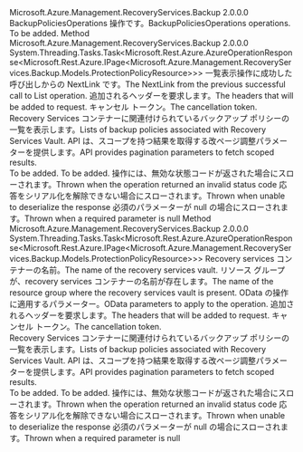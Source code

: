 <Type Name="IBackupPoliciesOperations" FullName="Microsoft.Azure.Management.RecoveryServices.Backup.IBackupPoliciesOperations">
  <TypeSignature Language="C#" Value="public interface IBackupPoliciesOperations" />
  <TypeSignature Language="ILAsm" Value=".class public interface auto ansi abstract IBackupPoliciesOperations" />
  <TypeSignature Language="DocId" Value="T:Microsoft.Azure.Management.RecoveryServices.Backup.IBackupPoliciesOperations" />
  <TypeSignature Language="VB.NET" Value="Public Interface IBackupPoliciesOperations" />
  <TypeSignature Language="F#" Value="type IBackupPoliciesOperations = interface" />
  <AssemblyInfo>
    <AssemblyName>Microsoft.Azure.Management.RecoveryServices.Backup</AssemblyName>
    <AssemblyVersion>2.0.0.0</AssemblyVersion>
  </AssemblyInfo>
  <Interfaces />
  <Docs>
    <summary>
            <span data-ttu-id="9dea0-101">BackupPoliciesOperations 操作です。</span><span class="sxs-lookup"><span data-stu-id="9dea0-101">BackupPoliciesOperations operations.</span></span>
            </summary>
    <remarks>To be added.</remarks>
  </Docs>
  <Members>
    <Member MemberName="ListNextWithHttpMessagesAsync">
      <MemberSignature Language="C#" Value="public System.Threading.Tasks.Task&lt;Microsoft.Rest.Azure.AzureOperationResponse&lt;Microsoft.Rest.Azure.IPage&lt;Microsoft.Azure.Management.RecoveryServices.Backup.Models.ProtectionPolicyResource&gt;&gt;&gt; ListNextWithHttpMessagesAsync (string nextPageLink, System.Collections.Generic.Dictionary&lt;string,System.Collections.Generic.List&lt;string&gt;&gt; customHeaders = null, System.Threading.CancellationToken cancellationToken = null);" />
      <MemberSignature Language="ILAsm" Value=".method public hidebysig newslot virtual instance class System.Threading.Tasks.Task`1&lt;class Microsoft.Rest.Azure.AzureOperationResponse`1&lt;class Microsoft.Rest.Azure.IPage`1&lt;class Microsoft.Azure.Management.RecoveryServices.Backup.Models.ProtectionPolicyResource&gt;&gt;&gt; ListNextWithHttpMessagesAsync(string nextPageLink, class System.Collections.Generic.Dictionary`2&lt;string, class System.Collections.Generic.List`1&lt;string&gt;&gt; customHeaders, valuetype System.Threading.CancellationToken cancellationToken) cil managed" />
      <MemberSignature Language="DocId" Value="M:Microsoft.Azure.Management.RecoveryServices.Backup.IBackupPoliciesOperations.ListNextWithHttpMessagesAsync(System.String,System.Collections.Generic.Dictionary{System.String,System.Collections.Generic.List{System.String}},System.Threading.CancellationToken)" />
      <MemberSignature Language="F#" Value="abstract member ListNextWithHttpMessagesAsync : string * System.Collections.Generic.Dictionary&lt;string, System.Collections.Generic.List&lt;string&gt;&gt; * System.Threading.CancellationToken -&gt; System.Threading.Tasks.Task&lt;Microsoft.Rest.Azure.AzureOperationResponse&lt;Microsoft.Rest.Azure.IPage&lt;Microsoft.Azure.Management.RecoveryServices.Backup.Models.ProtectionPolicyResource&gt;&gt;&gt;" Usage="iBackupPoliciesOperations.ListNextWithHttpMessagesAsync (nextPageLink, customHeaders, cancellationToken)" />
      <MemberType>Method</MemberType>
      <AssemblyInfo>
        <AssemblyName>Microsoft.Azure.Management.RecoveryServices.Backup</AssemblyName>
        <AssemblyVersion>2.0.0.0</AssemblyVersion>
      </AssemblyInfo>
      <ReturnValue>
        <ReturnType>System.Threading.Tasks.Task&lt;Microsoft.Rest.Azure.AzureOperationResponse&lt;Microsoft.Rest.Azure.IPage&lt;Microsoft.Azure.Management.RecoveryServices.Backup.Models.ProtectionPolicyResource&gt;&gt;&gt;</ReturnType>
      </ReturnValue>
      <Parameters>
        <Parameter Name="nextPageLink" Type="System.String" />
        <Parameter Name="customHeaders" Type="System.Collections.Generic.Dictionary&lt;System.String,System.Collections.Generic.List&lt;System.String&gt;&gt;" />
        <Parameter Name="cancellationToken" Type="System.Threading.CancellationToken" />
      </Parameters>
      <Docs>
        <param name="nextPageLink">
            <span data-ttu-id="9dea0-102">一覧表示操作に成功した呼び出しからの NextLink です。</span><span class="sxs-lookup"><span data-stu-id="9dea0-102">The NextLink from the previous successful call to List operation.</span></span>
            </param>
        <param name="customHeaders">
            <span data-ttu-id="9dea0-103">追加されるヘッダーを要求します。</span><span class="sxs-lookup"><span data-stu-id="9dea0-103">The headers that will be added to request.</span></span>
            </param>
        <param name="cancellationToken">
            <span data-ttu-id="9dea0-104">キャンセル トークン。</span><span class="sxs-lookup"><span data-stu-id="9dea0-104">The cancellation token.</span></span>
            </param>
        <summary>
            <span data-ttu-id="9dea0-105">Recovery Services コンテナーに関連付けられているバックアップ ポリシーの一覧を表示します。</span><span class="sxs-lookup"><span data-stu-id="9dea0-105">Lists of backup policies associated with Recovery Services Vault.</span></span>
            <span data-ttu-id="9dea0-106">API は、スコープを持つ結果を取得する改ページ調整パラメーターを提供します。</span><span class="sxs-lookup"><span data-stu-id="9dea0-106">API provides pagination parameters to fetch scoped results.</span></span>
            </summary>
        <returns>To be added.</returns>
        <remarks>To be added.</remarks>
        <exception cref="T:Microsoft.Rest.Azure.CloudException">
            <span data-ttu-id="9dea0-107">操作には、無効な状態コードが返された場合にスローされます。</span><span class="sxs-lookup"><span data-stu-id="9dea0-107">Thrown when the operation returned an invalid status code</span></span>
            </exception>
        <exception cref="T:Microsoft.Rest.SerializationException">
            <span data-ttu-id="9dea0-108">応答をシリアル化を解除できない場合にスローされます。</span><span class="sxs-lookup"><span data-stu-id="9dea0-108">Thrown when unable to deserialize the response</span></span>
            </exception>
        <exception cref="T:Microsoft.Rest.ValidationException">
            <span data-ttu-id="9dea0-109">必須のパラメーターが null の場合にスローされます。</span><span class="sxs-lookup"><span data-stu-id="9dea0-109">Thrown when a required parameter is null</span></span>
            </exception>
      </Docs>
    </Member>
    <Member MemberName="ListWithHttpMessagesAsync">
      <MemberSignature Language="C#" Value="public System.Threading.Tasks.Task&lt;Microsoft.Rest.Azure.AzureOperationResponse&lt;Microsoft.Rest.Azure.IPage&lt;Microsoft.Azure.Management.RecoveryServices.Backup.Models.ProtectionPolicyResource&gt;&gt;&gt; ListWithHttpMessagesAsync (string vaultName, string resourceGroupName, Microsoft.Rest.Azure.OData.ODataQuery&lt;Microsoft.Azure.Management.RecoveryServices.Backup.Models.ProtectionPolicyQueryObject&gt; odataQuery = null, System.Collections.Generic.Dictionary&lt;string,System.Collections.Generic.List&lt;string&gt;&gt; customHeaders = null, System.Threading.CancellationToken cancellationToken = null);" />
      <MemberSignature Language="ILAsm" Value=".method public hidebysig newslot virtual instance class System.Threading.Tasks.Task`1&lt;class Microsoft.Rest.Azure.AzureOperationResponse`1&lt;class Microsoft.Rest.Azure.IPage`1&lt;class Microsoft.Azure.Management.RecoveryServices.Backup.Models.ProtectionPolicyResource&gt;&gt;&gt; ListWithHttpMessagesAsync(string vaultName, string resourceGroupName, class Microsoft.Rest.Azure.OData.ODataQuery`1&lt;class Microsoft.Azure.Management.RecoveryServices.Backup.Models.ProtectionPolicyQueryObject&gt; odataQuery, class System.Collections.Generic.Dictionary`2&lt;string, class System.Collections.Generic.List`1&lt;string&gt;&gt; customHeaders, valuetype System.Threading.CancellationToken cancellationToken) cil managed" />
      <MemberSignature Language="DocId" Value="M:Microsoft.Azure.Management.RecoveryServices.Backup.IBackupPoliciesOperations.ListWithHttpMessagesAsync(System.String,System.String,Microsoft.Rest.Azure.OData.ODataQuery{Microsoft.Azure.Management.RecoveryServices.Backup.Models.ProtectionPolicyQueryObject},System.Collections.Generic.Dictionary{System.String,System.Collections.Generic.List{System.String}},System.Threading.CancellationToken)" />
      <MemberSignature Language="F#" Value="abstract member ListWithHttpMessagesAsync : string * string * Microsoft.Rest.Azure.OData.ODataQuery&lt;Microsoft.Azure.Management.RecoveryServices.Backup.Models.ProtectionPolicyQueryObject&gt; * System.Collections.Generic.Dictionary&lt;string, System.Collections.Generic.List&lt;string&gt;&gt; * System.Threading.CancellationToken -&gt; System.Threading.Tasks.Task&lt;Microsoft.Rest.Azure.AzureOperationResponse&lt;Microsoft.Rest.Azure.IPage&lt;Microsoft.Azure.Management.RecoveryServices.Backup.Models.ProtectionPolicyResource&gt;&gt;&gt;" Usage="iBackupPoliciesOperations.ListWithHttpMessagesAsync (vaultName, resourceGroupName, odataQuery, customHeaders, cancellationToken)" />
      <MemberType>Method</MemberType>
      <AssemblyInfo>
        <AssemblyName>Microsoft.Azure.Management.RecoveryServices.Backup</AssemblyName>
        <AssemblyVersion>2.0.0.0</AssemblyVersion>
      </AssemblyInfo>
      <ReturnValue>
        <ReturnType>System.Threading.Tasks.Task&lt;Microsoft.Rest.Azure.AzureOperationResponse&lt;Microsoft.Rest.Azure.IPage&lt;Microsoft.Azure.Management.RecoveryServices.Backup.Models.ProtectionPolicyResource&gt;&gt;&gt;</ReturnType>
      </ReturnValue>
      <Parameters>
        <Parameter Name="vaultName" Type="System.String" />
        <Parameter Name="resourceGroupName" Type="System.String" />
        <Parameter Name="odataQuery" Type="Microsoft.Rest.Azure.OData.ODataQuery&lt;Microsoft.Azure.Management.RecoveryServices.Backup.Models.ProtectionPolicyQueryObject&gt;" />
        <Parameter Name="customHeaders" Type="System.Collections.Generic.Dictionary&lt;System.String,System.Collections.Generic.List&lt;System.String&gt;&gt;" />
        <Parameter Name="cancellationToken" Type="System.Threading.CancellationToken" />
      </Parameters>
      <Docs>
        <param name="vaultName">
            <span data-ttu-id="9dea0-110">Recovery services コンテナーの名前。</span><span class="sxs-lookup"><span data-stu-id="9dea0-110">The name of the recovery services vault.</span></span>
            </param>
        <param name="resourceGroupName">
            <span data-ttu-id="9dea0-111">リソース グループが、recovery services コンテナーの名前が存在します。</span><span class="sxs-lookup"><span data-stu-id="9dea0-111">The name of the resource group where the recovery services vault is present.</span></span>
            </param>
        <param name="odataQuery">
            <span data-ttu-id="9dea0-112">OData の操作に適用するパラメーター。</span><span class="sxs-lookup"><span data-stu-id="9dea0-112">OData parameters to apply to the operation.</span></span>
            </param>
        <param name="customHeaders">
            <span data-ttu-id="9dea0-113">追加されるヘッダーを要求します。</span><span class="sxs-lookup"><span data-stu-id="9dea0-113">The headers that will be added to request.</span></span>
            </param>
        <param name="cancellationToken">
            <span data-ttu-id="9dea0-114">キャンセル トークン。</span><span class="sxs-lookup"><span data-stu-id="9dea0-114">The cancellation token.</span></span>
            </param>
        <summary>
            <span data-ttu-id="9dea0-115">Recovery Services コンテナーに関連付けられているバックアップ ポリシーの一覧を表示します。</span><span class="sxs-lookup"><span data-stu-id="9dea0-115">Lists of backup policies associated with Recovery Services Vault.</span></span>
            <span data-ttu-id="9dea0-116">API は、スコープを持つ結果を取得する改ページ調整パラメーターを提供します。</span><span class="sxs-lookup"><span data-stu-id="9dea0-116">API provides pagination parameters to fetch scoped results.</span></span>
            </summary>
        <returns>To be added.</returns>
        <remarks>To be added.</remarks>
        <exception cref="T:Microsoft.Rest.Azure.CloudException">
            <span data-ttu-id="9dea0-117">操作には、無効な状態コードが返された場合にスローされます。</span><span class="sxs-lookup"><span data-stu-id="9dea0-117">Thrown when the operation returned an invalid status code</span></span>
            </exception>
        <exception cref="T:Microsoft.Rest.SerializationException">
            <span data-ttu-id="9dea0-118">応答をシリアル化を解除できない場合にスローされます。</span><span class="sxs-lookup"><span data-stu-id="9dea0-118">Thrown when unable to deserialize the response</span></span>
            </exception>
        <exception cref="T:Microsoft.Rest.ValidationException">
            <span data-ttu-id="9dea0-119">必須のパラメーターが null の場合にスローされます。</span><span class="sxs-lookup"><span data-stu-id="9dea0-119">Thrown when a required parameter is null</span></span>
            </exception>
      </Docs>
    </Member>
  </Members>
</Type>